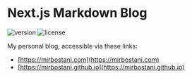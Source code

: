 # Next.js Markdown Blog

![version](https://img.shields.io/badge/version-0.1.3-teal.svg)
![license](https://img.shields.io/badge/license-MIT-blue.svg)

My personal blog, accessible via these links:

- [https://mirbostani.com](https://mirbostani.com)
- [https://mirbostani.github.io](https://mirbostani.github.io)